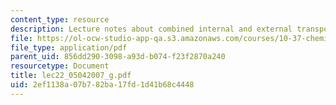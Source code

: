 ```yaml
---
content_type: resource
description: Lecture notes about combined internal and external transport resistances.
file: https://ol-ocw-studio-app-qa.s3.amazonaws.com/courses/10-37-chemical-and-biological-reaction-engineering-spring-2007/2ef1138a07b782ba17fd1d41b68c4448_lec22_05042007_g.pdf
file_type: application/pdf
parent_uid: 856dd290-3098-a93d-b074-f23f2870a240
resourcetype: Document
title: lec22_05042007_g.pdf
uid: 2ef1138a-07b7-82ba-17fd-1d41b68c4448
---
```

